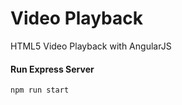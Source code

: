 # Video Playback
HTML5 Video Playback with AngularJS

#### Run Express Server
```bash
npm run start
```
